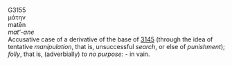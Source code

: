<body>
  <p>G3155<br>  μάτην  <br> matēn  <br><i>mat‘-ane </i><br>Accusative case of a derivative of the base of <a href="g3145.htm">3145</a> (through the idea of tentative <i>manipulation</i>, that is, unsuccessful <i>search</i>, or else of <i>punishment</i>); <i>folly</i>, that is, (adverbially) <i>to</i> <i>no</i> <i>purpose:</i> - in vain.<br></p>
 </body>